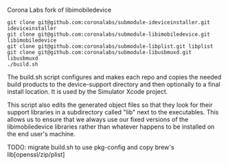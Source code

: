 Corona Labs fork of libimobiledevice


```
git clone git@github.com:coronalabs/submodule-ideviceinstaller.git ideviceinstaller
git clone git@github.com:coronalabs/submodule-libimobiledevice.git libimobiledevice
git clone git@github.com:coronalabs/submodule-libplist.git libplist
git clone git@github.com:coronalabs/submodule-libusbmuxd.git libusbmuxd
./build.sh
```

The build.sh script configures and makes each repo and copies the needed build products to the device-support directory and then optionally to a final install location.  It is used by the Simulator Xcode project.

This script also edits the generated object files so that they look for their support libraries in a subdirectory called "lib" next to the executables.  This allows us to ensure that we always use our fixed versions of the libimobiledevice libraries rather than whatever happens to be installed on the end user's machine.

TODO:
migrate build.sh to use pkg-config and copy brew's lib[openssl/zip/plist]
